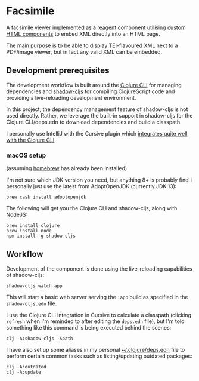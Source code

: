 Facsimile
=========

A facsimile viewer implemented as a [reagent](https://github.com/reagent-project/reagent) component utilising [custom HTML components](https://developer.mozilla.org/en-US/docs/Web/Web_Components/Using_custom_elements) to embed XML directly into an HTML page.

The main purpose is to be able to display [TEI-flavoured XML](https://tei-c.org/) next to a PDF/image viewer, but in fact any valid XML can be embedded.

Development prerequisites
-------------------------
The development workflow is built around the [Clojure CLI](https://clojure.org/reference/deps_and_cli) for managing dependencies and [shadow-cljs](https://github.com/thheller/shadow-cljs) for compiling ClojureScript code and providing a live-reloading development environment.

In this project, the dependency management feature of shadow-cljs is not used directly. Rather, we leverage the built-in support in shadow-cljs for the Clojure CLI/deps.edn to download dependencies and build a classpath.

I personally use IntelliJ with the Cursive plugin which [integrates quite well with the Clojure CLI](https://cursive-ide.com/userguide/deps.html).

### macOS setup
(assuming [homebrew](https://brew.sh/) has already been installed)


I'm not sure which JDK version you need, but anything 8+ is probably fine! I personally just use the latest from AdoptOpenJDK (currently JDK 13):

```
brew cask install adoptopenjdk
```

The following will get you the Clojure CLI and shadow-cljs, along with NodeJS:

```
brew install clojure
brew install node
npm install -g shadow-cljs
```

Workflow
--------
Development of the component is done using the live-reloading capabilities of shadow-cljs:

```
shadow-cljs watch app
```

This will start a basic web server serving the `:app` build as specified in the `shadow-cljs.edn` file.

I use the Clojure CLI integration in Cursive to calculate a classpath (clicking `refresh` when I'm reminded to after editing the `deps.edn` file), but I'm told something like this command is being executed behind the scenes:

```
clj -A:shadow-cljs -Spath
```

I have also set up some aliases in my personal [~/.clojure/deps.edn](https://github.com/simongray/dotfiles/blob/master/dot/clojure/deps.edn) file to perform certain common tasks such as listing/updating outdated packages:

```
clj -A:outdated
clj -A:update
```
